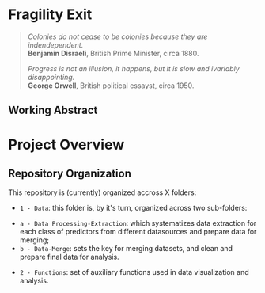 # Fragility Exit

> *Colonies do not cease to be colonies because they are indendependent.* <br>
> **Benjamin Disraeli**, British Prime Minister, circa 1880.
> 
> *Progress is not an illusion, it happens, but it is slow and ivariably disappointing.* <br>
> **George Orwell**, British political essayst, circa 1950.

## Working Abstract

# Project Overview 

## Repository Organization
This repository is (currently) organized accross X folders: 
* `1 - Data`: this folder is, by it's turn, organized across two sub-folders:
+ `a - Data Processing-Extraction`: which systematizes data extraction for each class of predictors from different datasources and prepare data for merging;
+ `b - Data-Merge`: sets the key for merging datasets, and clean and prepare final data for analysis.
* `2 - Functions`: set of auxiliary functions used in data visualization and analysis.
